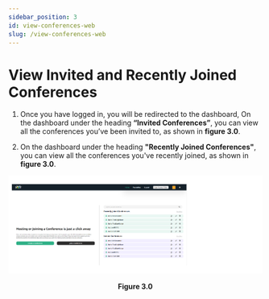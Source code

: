 ```yaml
---
sidebar_position: 3
id: view-conferences-web
slug: /view-conferences-web
---
```


# View Invited and Recently Joined Conferences

1. Once you have logged in, you will be redirected to the dashboard,
On the dashboard under the heading **“Invited Conferences”**, you can
view all the conferences you’ve been invited to, as shown in **figure 3.0**.

2. On the dashboard under the heading **"Recently Joined Conferences"**, you can view all the conferences you've recently joined, as shown in **figure 3.0**.

![Figure 3.0](/img/Figure1.2web.png)
<center><b>Figure 3.0</b></center>